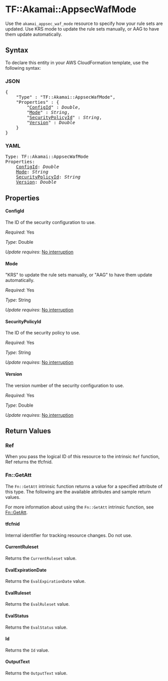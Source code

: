 # TF::Akamai::AppsecWafMode

Use the `akamai_appsec_waf_mode` resource to specify how your rule sets are updated. Use KRS mode to update the rule sets manually, or AAG to have them update automatically.

## Syntax

To declare this entity in your AWS CloudFormation template, use the following syntax:

### JSON

<pre>
{
    "Type" : "TF::Akamai::AppsecWafMode",
    "Properties" : {
        "<a href="#configid" title="ConfigId">ConfigId</a>" : <i>Double</i>,
        "<a href="#mode" title="Mode">Mode</a>" : <i>String</i>,
        "<a href="#securitypolicyid" title="SecurityPolicyId">SecurityPolicyId</a>" : <i>String</i>,
        "<a href="#version" title="Version">Version</a>" : <i>Double</i>
    }
}
</pre>

### YAML

<pre>
Type: TF::Akamai::AppsecWafMode
Properties:
    <a href="#configid" title="ConfigId">ConfigId</a>: <i>Double</i>
    <a href="#mode" title="Mode">Mode</a>: <i>String</i>
    <a href="#securitypolicyid" title="SecurityPolicyId">SecurityPolicyId</a>: <i>String</i>
    <a href="#version" title="Version">Version</a>: <i>Double</i>
</pre>

## Properties

#### ConfigId

The ID of the security configuration to use.

_Required_: Yes

_Type_: Double

_Update requires_: [No interruption](https://docs.aws.amazon.com/AWSCloudFormation/latest/UserGuide/using-cfn-updating-stacks-update-behaviors.html#update-no-interrupt)

#### Mode

"KRS" to update the rule sets manually, or "AAG" to have them update automatically.

_Required_: Yes

_Type_: String

_Update requires_: [No interruption](https://docs.aws.amazon.com/AWSCloudFormation/latest/UserGuide/using-cfn-updating-stacks-update-behaviors.html#update-no-interrupt)

#### SecurityPolicyId

The ID of the security policy to use.

_Required_: Yes

_Type_: String

_Update requires_: [No interruption](https://docs.aws.amazon.com/AWSCloudFormation/latest/UserGuide/using-cfn-updating-stacks-update-behaviors.html#update-no-interrupt)

#### Version

The version number of the security configuration to use.

_Required_: Yes

_Type_: Double

_Update requires_: [No interruption](https://docs.aws.amazon.com/AWSCloudFormation/latest/UserGuide/using-cfn-updating-stacks-update-behaviors.html#update-no-interrupt)

## Return Values

### Ref

When you pass the logical ID of this resource to the intrinsic `Ref` function, Ref returns the tfcfnid.

### Fn::GetAtt

The `Fn::GetAtt` intrinsic function returns a value for a specified attribute of this type. The following are the available attributes and sample return values.

For more information about using the `Fn::GetAtt` intrinsic function, see [Fn::GetAtt](https://docs.aws.amazon.com/AWSCloudFormation/latest/UserGuide/intrinsic-function-reference-getatt.html).

#### tfcfnid

Internal identifier for tracking resource changes. Do not use.

#### CurrentRuleset

Returns the <code>CurrentRuleset</code> value.

#### EvalExpirationDate

Returns the <code>EvalExpirationDate</code> value.

#### EvalRuleset

Returns the <code>EvalRuleset</code> value.

#### EvalStatus

Returns the <code>EvalStatus</code> value.

#### Id

Returns the <code>Id</code> value.

#### OutputText

Returns the <code>OutputText</code> value.

